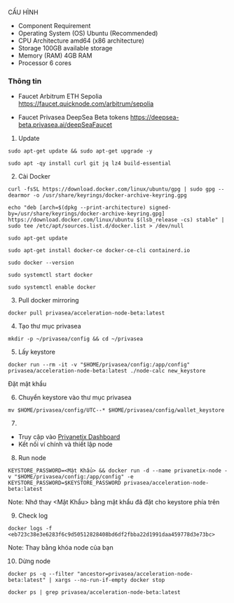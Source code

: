 CẤU HÌNH
- Component	Requirement
- Operating System (OS)	Ubuntu (Recommended)
- CPU Architecture	amd64 (x86 architecture)
- Storage	100GB available storage
- Memory (RAM)	4GB RAM
- Processor	6 cores
  
### Thông tin
- Faucet Arbitrum ETH Sepolia
https://faucet.quicknode.com/arbitrum/sepolia
  
- Faucet Privasea DeepSea Beta tokens
  https://deepsea-beta.privasea.ai/deepSeaFaucet


1. Update

```
sudo apt-get update && sudo apt-get upgrade -y
```

```
sudo apt -qy install curl git jq lz4 build-essential
```

2. Cài Docker

```
curl -fsSL https://download.docker.com/linux/ubuntu/gpg | sudo gpg --dearmor -o /usr/share/keyrings/docker-archive-keyring.gpg
```

```
echo "deb [arch=$(dpkg --print-architecture) signed-by=/usr/share/keyrings/docker-archive-keyring.gpg] https://download.docker.com/linux/ubuntu $(lsb_release -cs) stable" | sudo tee /etc/apt/sources.list.d/docker.list > /dev/null
```

```
sudo apt-get update
```

```
sudo apt-get install docker-ce docker-ce-cli containerd.io
```

```
sudo docker --version
```

```
sudo systemctl start docker
```

```
sudo systemctl enable docker
```


3. Pull docker mirroring
```
docker pull privasea/acceleration-node-beta:latest
```

4. Tạo thư mục privasea

```
mkdir -p ~/privasea/config && cd ~/privasea
```

5. Lấy keystore
```
docker run --rm -it -v "$HOME/privasea/config:/app/config" privasea/acceleration-node-beta:latest ./node-calc new_keystore
```
Đặt mật khẩu

6. Chuyển keystore vào thư mục privasea
```
mv $HOME/privasea/config/UTC--* $HOME/privasea/config/wallet_keystore
```

7.
- Truy cập vào [Privanetix Dashboard](https://deepsea-beta.privasea.ai/privanetixNode)
- Kết nối ví chính và thiết lập node 

8. Run node
```
KEYSTORE_PASSWORD=<Mật Khẩu> && docker run -d --name privanetix-node -v "$HOME/privasea/config:/app/config" -e KEYSTORE_PASSWORD=$KEYSTORE_PASSWORD privasea/acceleration-node-beta:latest
```
Note: Nhớ thay <Mật Khẩu> bằng mật khẩu đã đặt cho keystore phía trên

9. Check log
```
docker logs -f <eb723c38e3e6283f6c9d50512828408bd6df2fbba22d1991daa459778d3e73bc>
```
Note: Thay <eb723c38e3e6283f6c9d50512828408bd6df2fbba22d1991daa459778d3e73bc> bằng khóa node của bạn

10. Dừng node
```
docker ps -q --filter "ancestor=privasea/acceleration-node-beta:latest" | xargs --no-run-if-empty docker stop
```

```
docker ps | grep privasea/acceleration-node-beta:latest
```


